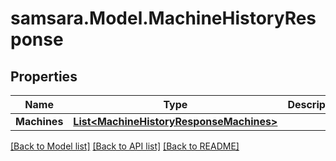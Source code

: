 # samsara.Model.MachineHistoryResponse
## Properties

Name | Type | Description | Notes
------------ | ------------- | ------------- | -------------
**Machines** | [**List&lt;MachineHistoryResponseMachines&gt;**](MachineHistoryResponseMachines.md) |  | [optional] 

[[Back to Model list]](../README.md#documentation-for-models) [[Back to API list]](../README.md#documentation-for-api-endpoints) [[Back to README]](../README.md)

